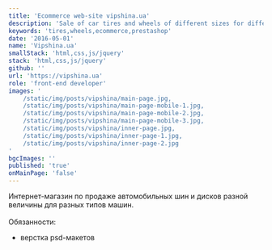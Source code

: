 ```yaml
---
title: 'Ecommerce web-site vipshina.ua'
description: 'Sale of car tires and wheels of different sizes for different car models.'
keywords: 'tires,wheels,ecommerce,prestashop'
date: '2016-05-01'
name: 'Vipshina.ua'
smallStack: 'html,css,js/jquery'
stack: 'html,css,js/jquery'
github: ''
url: 'https://vipshina.ua'
role: 'front-end developer'
images: '
    /static/img/posts/vipshina/main-page.jpg,
    /static/img/posts/vipshina/main-page-mobile-1.jpg,
    /static/img/posts/vipshina/main-page-mobile-2.jpg,
    /static/img/posts/vipshina/main-page-mobile-3.jpg,
    /static/img/posts/vipshina/inner-page.jpg,
    /static/img/posts/vipshina/inner-page-1.jpg,
    /static/img/posts/vipshina/inner-page-2.jpg
'
bgcImages: ''
published: 'true'
onMainPage: 'false'
---
```

Интернет-магазин по продаже автомобильных шин и дисков разной величины для разных типов машин.
<br>
<br>
Обязанности:
- верстка psd-макетов